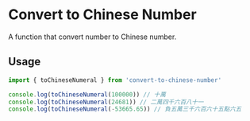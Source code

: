 # Convert to Chinese Number

A function that convert number to Chinese number.

## Usage

```js
import { toChineseNumeral } from 'convert-to-chinese-number'

console.log(toChineseNumeral(100000)) // 十萬
console.log(toChineseNumeral(24681)) // 二萬四千六百八十一
console.log(toChineseNumeral(-53665.65)) // 負五萬三千六百六十五點六五
```
